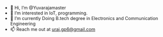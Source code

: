- 👋 Hi, I’m @Yuvarajamaster
- 👀 I’m interested in IoT, programming.
- 🌱 I’m currently Doing B.tech degree in Electronics and Communication Engineering
- 📫 Reach me out at uraj.gp6@gmail.com

